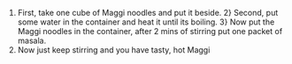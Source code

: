 1) First, take one cube of Maggi noodles and put it beside.
2} Second, put some water in the container and heat it until its boiling.
3} Now put the Maggi noodles in the container, after 2 mins of stirring put one packet of masala.
4) Now just keep stirring and you have tasty, hot Maggi

